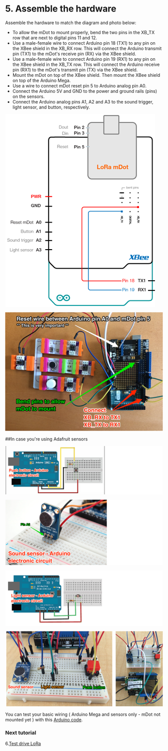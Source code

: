 # 5. Assemble the hardware 

Assemble the hardware to match the diagram and photo below:

* To allow the mDot to mount properly, bend the two pins in the XB_TX row that are next to digital pins 11 and 12.    
* Use a male-female wire to connect Arduino pin 18 (TX1) to any pin on the XBee shield in the XB_RX row. This will connect the Arduino transmit pin (TX1) to the mDot's receive pin (RX) via the XBee shield. 
* Use a male-female wire to connect Arduino pin 19 (RX1) to any pin on the XBee shield in the XB_TX row. This will connect the Arduino receive pin (RX1) to the mDot's transmit pin (TX) via the XBee shield. 
 * Mount the mDot on top of the XBee shield. Then mount the XBee shield on top of the Arduino Mega.  
* Use a wire to connect mDot reset pin 5 to Arduino analog pin A0.  
* Connect the Arduino 5V and GND to the power and ground rails (pins) on the sensors.   
* Connect the Arduino analog pins A1, A2 and A3 to the sound trigger, light sensor, and button, respectively. 

![](arduino_pinout_img4.png)  
  
![](LittleBits_Sensors_LoRa.png)    
    
##In case you're using Adafruit sensors  
 
 ![](adafruit_img1.png)  
 
 ![](adafruit_img2.png)   
 
 ![](adafruit_img3.png)  
 
 ![](adafruit_img4.png)

You can test your basic wiring ( Arduino Mega and sensors only - mDot not mounted yet ) with this [Arduino code](adafruit_wiring_test.ino).  

### Next tutorial
6.[Test drive LoRa](6_TestLoRa.md) 
